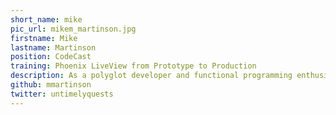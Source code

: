 ```yaml
---
short_name: mike
pic_url: mikem_martinson.jpg
firstname: Mike
lastname: Martinson
position: CodeCast
training: Phoenix LiveView from Prototype to Production
description: As a polyglot developer and functional programming enthusiast, Mike has been pitching Elixir to his friends and colleagues since 2015. Since then, he’s led multiple Elixir projects building and running real-time applications for startups. When he’s not in front of a text editor hacking on products, you can find him in the mountains in Western Canada, tearing downhill on a bike or skis.
github: mmartinson
twitter: untimelyquests
---
```

